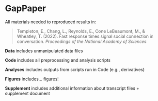 # GapPaper

All materials needed to reproduced results in:

> Templeton, E., Chang, L., Reynolds, E., Cone LeBeaumont, M., & Wheatley, T. (2022). Fast 
response times signal social connection in conversation. *Proceedings of the National Academy of 
Sciences*

**Data** includes unmanipulated data files

**Code** includes all preprocessing and analysis scripts

**Analyses** includes outputs from scripts run in Code (e.g., derivatives)

**Figures** includes... figures!

**Supplement** includes additional information about transcript files + supplement document
